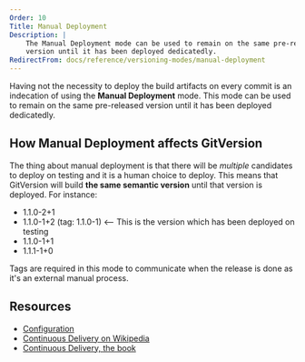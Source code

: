 ```yaml
---
Order: 10
Title: Manual Deployment
Description: |
    The Manual Deployment mode can be used to remain on the same pre-released
    version until it has been deployed dedicatedly.
RedirectFrom: docs/reference/versioning-modes/manual-deployment
---
```


Having not the necessity to deploy the build artifacts on every commit is an
indecation of using the __Manual Deployment__ mode. This mode can be used to
remain on the same pre-released version until it has been deployed dedicatedly.

## How Manual Deployment affects GitVersion

The thing about manual deployment is that there will be _multiple_ candidates
to deploy on testing and it is a human choice to deploy. This means that
GitVersion will build __the same semantic version__ until that version is
deployed. For instance:

* 1.1.0-2+1
* 1.1.0-1+2 (tag: 1.1.0-1) <-- This is the version which has been deployed on testing
* 1.1.0-1+1
* 1.1.1-1+0

Tags are required in this mode to communicate when the release is done as it's
an external manual process.

## Resources

* [Configuration][configuration]
* [Continuous Delivery on Wikipedia][wikipedia]
* [Continuous Delivery, the book][book]

[configuration]: /docs/reference/configuration
[book]: https://www.amazon.com/Continuous-Delivery-Deployment-Automation-Addison-Wesley/dp/0321601912
[wikipedia]: https://en.wikipedia.org/wiki/Continuous_delivery

